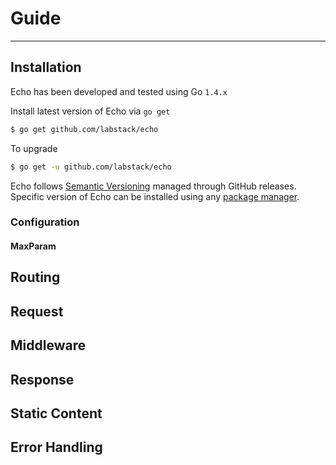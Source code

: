 # Guide

<!--- 
	Some info about guide
-->

---

## Installation

Echo has been developed and tested using Go `1.4.x`

Install latest version of Echo via `go get`

```sh
$ go get github.com/labstack/echo
```

To upgrade

```sh
$ go get -u github.com/labstack/echo
```

Echo follows [Semantic Versioning](http://semver.org) managed through GitHub releases.
Specific version of Echo can be installed using any [package manager](https://github.com/avelino/awesome-go#package-management).

### Configuration

#### MaxParam

## Routing

## Request

## Middleware

## Response

## Static Content

## Error Handling
